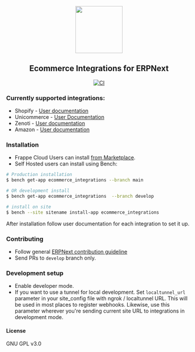<div align="center">
    <img src="https://frappecloud.com/files/ERPNext%20-%20Ecommerce%20Integrations.png" height="128">
    <h2>Ecommerce Integrations for ERPNext</h2>

[![CI](https://github.com/frappe/ecommerce_integrations/actions/workflows/ci.yml/badge.svg)](https://github.com/frappe/ecommerce_integrations/actions/workflows/ci.yml)
  
</div>

### Currently supported integrations:

- Shopify - [User documentation](https://docs.erpnext.com/docs/v13/user/manual/en/erpnext_integration/shopify_integration)
- Unicommerce - [User Documentation](https://docs.erpnext.com/docs/v13/user/manual/en/erpnext_integration/unicommerce_integration)
- Zenoti - [User documentation](https://docs.erpnext.com/docs/v13/user/manual/en/erpnext_integration/zenoti_integration)
- Amazon - [User documentation](https://docs.erpnext.com/docs/v13/user/manual/en/erpnext_integration/amazon_integration)


### Installation

- Frappe Cloud Users can install [from Marketplace](https://frappecloud.com/marketplace/apps/ecommerce_integrations).
- Self Hosted users can install using Bench:

```bash
# Production installation
$ bench get-app ecommerce_integrations --branch main

# OR development install
$ bench get-app ecommerce_integrations  --branch develop

# install on site
$ bench --site sitename install-app ecommerce_integrations
```

After installation follow user documentation for each integration to set it up.

### Contributing

- Follow general [ERPNext contribution guideline](https://github.com/frappe/erpnext/wiki/Contribution-Guidelines)
- Send PRs to `develop` branch only.

### Development setup

- Enable developer mode.
- If you want to use a tunnel for local development. Set `localtunnel_url` parameter in your site_config file with ngrok / localtunnel URL. This will be used in most places to register webhooks. Likewise, use this parameter wherever you're sending current site URL to integrations in development mode.


#### License

GNU GPL v3.0
